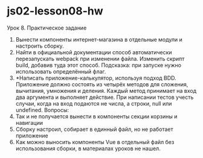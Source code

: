 # js02-lesson08-hw
Урок 8.
Практическое задание
1. Вынести компоненты интернет-магазина в отдельные модули и настроить сборку.
2. Найти в официальной документации способ автоматически перезапускать webpack при изменении файла. 
   Изменить скрипт build, добавив туда этот способ. Подсказка: при запуске нужно использовать определённый флаг.
3. *Написать приложение-калькулятор, используя подход BDD. Приложение должно состоять из четырёх методов для 
   сложения, вычитания, умножения и деления. Каждый метод принимает на вход два аргумента и выполняет действие. 
   При написании тестов учесть случаи, когда на вход подаются не числа, а строки, null или undefined.
Вопросы:
1. Так и не получается вынести в компоненты секции корзины и навигации
2. Сборку настроил, собирает в единный файл, но не работает приложение
3. Как можно выносить компоненты Vue в отдельный файл без использования сборки, в материалах уроков не нашел.
